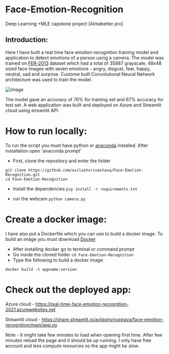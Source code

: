 # Face-Emotion-Recognition
Deep Learning +MLE capstone project [Almabetter pro]

## Introduction:
Here I have built a real time face emotion recognition training model and application to detect emotions of a person using a camera. The model was trained on [FER-2013](https://www.kaggle.com/msambare/fer2013) dataset which had a total of 35887 grayscale, 48x48 sized face images with seven emotions - angry, disgust, fear, happy, neutral, sad and surprise. Custome built Convolutional Neural Network architecture was used to train the model.

![image](https://user-images.githubusercontent.com/88347331/136237210-1c6134ed-9bde-4216-8923-ae6dac5b1a4d.png)

The model gave an accuracy of 76% for training set and 67% accuracy for test set. A web application was built and deployed on Azure and Streamlit cloud using streamlit API.

# How to run locally:

To run the script you must have python or [anaconda](https://www.anaconda.com/products/individual) installed. After installation open 'anaconda prompt'

* First, clone the repository and enter the folder

```
git clone https://github.com/avilashsrivastava/Face-Emotion-Recognition.git
cd Face-Emotion-Recognition
```

* Install the dependencies
    `pip install -r requirements.txt`
    
* run the webcam
    `python camera.py`

# Create a docker image:

I have also put a Dockerfile which you can use to build a docker image. To build an image you must download [Docker](https://www.docker.com/products/docker-desktop)

* After installing docker go to terminal or command prompt
* Go inside the cloned folder `cd Face-Emotion-Recognition`
* Type the following to build a docker image
```
docker build -t appname:version
```

# Check out the deployed app:

Azure cloud - https://real-time-face-emotion-recognition-2021.azurewebsites.net

Streamlit cloud - https://share.streamlit.io/avilashsrivastava/face-emotion-recognition/main/app.py

Note - It might take few minutes to load when opening first time. After few minutes reload the page and it should be up running.
I only have free account and less compute resources so the app might be slow.
